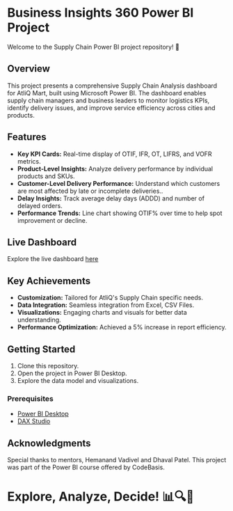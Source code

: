 # Business Insights 360 Power BI Project

Welcome to the Supply Chain Power BI project repository! 🚀

## Overview
This project presents a comprehensive Supply Chain Analysis dashboard for AtliQ Mart, built using Microsoft Power BI.
The dashboard enables supply chain managers and business leaders to monitor logistics KPIs, identify delivery issues, and improve service efficiency across cities and products.

## Features
- **Key KPI Cards:** Real-time display of OTIF, IFR, OT, LIFRS, and VOFR metrics.
- **Product-Level Insights:** Analyze delivery performance by individual products and SKUs.
- **Customer-Level Delivery Performance:** Understand which customers are most affected by late or incomplete deliveries..
- **Delay Insights:** Track average delay days (ADDD) and number of delayed orders.
- **Performance Trends:** Line chart showing OTIF% over time to help spot improvement or decline.

## Live Dashboard
Explore the live dashboard [here](https://app.powerbi.com/groups/3ba7f52e-e464-4228-852c-bb92c777ea03/reports/cbcee4d3-d28b-4af6-9561-70fbe5361d44/6c152469ab36d5e18779?experience=power-bi)

## Key Achievements
- **Customization:** Tailored for AtliQ's Supply Chain specific needs.
- **Data Integration:** Seamless integration from Excel, CSV Files.
- **Visualizations:** Engaging charts and visuals for better data understanding.
- **Performance Optimization:** Achieved a 5% increase in report efficiency.

## Getting Started
1. Clone this repository.
2. Open the project in Power BI Desktop.
3. Explore the data model and visualizations.

### Prerequisites
- [Power BI Desktop](https://powerbi.microsoft.com/desktop/)
- [DAX Studio](https://daxstudio.org/)

## Acknowledgments
Special thanks to mentors, Hemanand Vadivel and Dhaval Patel. This project was part of the Power BI course offered by CodeBasis.

# Explore, Analyze, Decide! 📊🔍🚀
